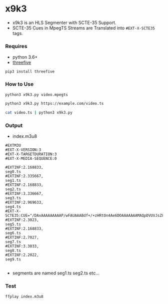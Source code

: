 # x9k3
* x9k3 is an HLS Segmenter with SCTE-35 Support. 
* SCTE-35 Cues in MpegTS Streams are Translated into `#EXT-X-SCTE35` tags.

### Requires 
* python 3.6+
* [threefive](https://github.com/futzu/scte35-threefive)  
```
pip3 install threefive
```

### How to Use
```sh
python3 x9k3.py video.mpegts
```
```sh 
python3 x9k3.py https://example.com/video.ts
```
```sh
cat video.ts | python3 x9k3.py
```

### Output
* index.m3u8
```
#EXTM3U
#EXT-X-VERSION:3
#EXT-X-TARGETDURATION:3
#EXT-X-MEDIA-SEQUENCE:0
 
#EXTINF:2.168833,
seg0.ts
#EXTINF:2.335667,
seg1.ts
#EXTINF:2.168833,
seg2.ts
#EXTINF:3.336667,
seg3.ts
#EXTINF:2.969633,
seg4.ts
#EXT-X-SCTE35:CUE="/DAxAAAAAAAAAP/wFAUAAABdf+/+zHRtOn4Ae6DOAAAAAAAMAQpDVUVJsZ8xMjEqLYemJQ=="
#EXTINF:2.3023,
seg5.ts
#EXTINF:2.168833,
seg6.ts
#EXTINF:2.7027,
seg7.ts
#EXTINF:3.3033,
seg8.ts
#EXTINF:2.2022,
seg9.ts


```

* segments are named seg1.ts seg2.ts etc...

### Test
```
ffplay index.m3u8
```

